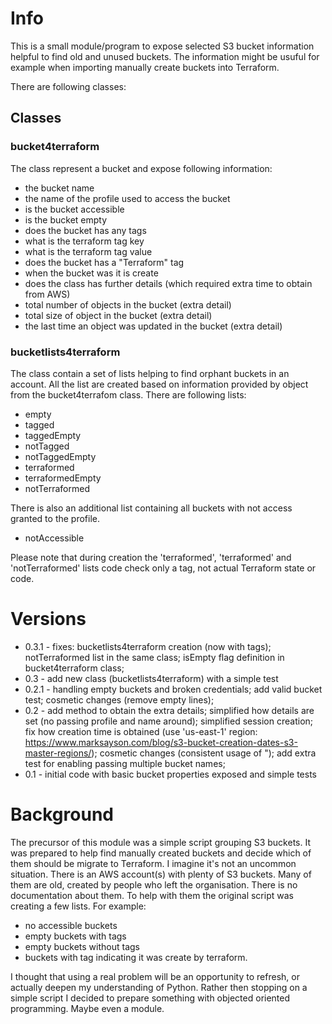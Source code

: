 # Info

This is a small module/program to expose selected S3 bucket information helpful to find old and unused buckets.
The information might be usuful for example when importing manually create buckets into Terraform.

There are following classes:

## Classes

### bucket4terraform
The class represent a bucket and expose following information:
- the bucket name
- the name of the profile used to access the bucket
- is the bucket accessible
- is the bucket empty
- does the bucket has any tags
- what is the terraform tag key
- what is the terraform tag value
- does the bucket has a "Terraform" tag
- when the bucket was it is create
- does the class has further details (which required extra time to obtain from AWS)
- total number of objects in the bucket (extra detail)
- total size of object in the bucket (extra detail)
- the last time an object was updated in the bucket (extra detail)

### bucketlists4terraform
The class contain a set of lists helping to find orphant buckets in an account.
All the list are created based on information provided by object from the bucket4terrafom class.
There are following lists:
- empty
- tagged
- taggedEmpty
- notTagged
- notTaggedEmpty
- terraformed
- terraformedEmpty
- notTerraformed

There is also an additional list containing all buckets with not access granted to the profile.
- notAccessible

Please note that during creation the 'terraformed', 'terraformed' and 'notTerraformed' lists code check only a tag, not actual Terraform state or code.

# Versions
- 0.3.1 - fixes:
        bucketlists4terraform creation (now with tags);
        notTerraformed list in the same class;
        isEmpty flag definition in bucket4terraform class;
- 0.3 - add new class (bucketlists4terraform) with a simple test
- 0.2.1 - handling empty buckets and broken credentials;
        add valid bucket test;
        cosmetic changes (remove empty lines);
- 0.2 - add method to obtain the extra details;
        simplified how details are set (no passing profile and name around);
        simplified session creation;
        fix how creation time is obtained (use 'us-east-1' region: https://www.marksayson.com/blog/s3-bucket-creation-dates-s3-master-regions/);
      cosmetic changes (consistent usage of ");
        add extra test for enabling passing multiple bucket names;
- 0.1 - initial code with basic bucket properties exposed and simple tests


# Background

The precursor of this module was a simple script grouping S3 buckets.
It was prepared to help find manually created buckets and decide which of them should be migrate to Terraform.
I imagine it's not an uncommon situation.
There is an AWS account(s) with plenty of S3 buckets.
Many of them are old, created by people who left the organisation.
There is no documentation about them.
To help with them the original script was creating a few lists.
For example:
- no accessible buckets
- empty buckets with tags
- empty buckets without tags
- buckets with tag indicating it was create by terraform.

I thought that using a real problem will be an opportunity to refresh, or actually deepen my understanding of Python.
Rather then stopping on a simple script I decided to prepare something with objected oriented programming.
Maybe even a module.

